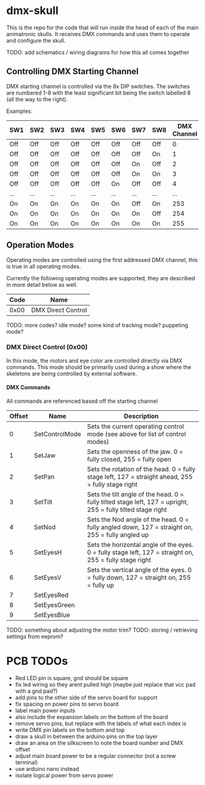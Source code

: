# dmx-skull

This is the repo for the code that will run inside the head of each of the main animatronic skulls. It receives DMX commands and uses them to operate and configure the skull.

TODO: add schematics / wiring diagrams for how this all comes together

## Controlling DMX Starting Channel

DMX starting channel is controlled via the 8x DIP switches.
The switches are numbered 1-8 with the least significant bit being the switch labelled 8 (all the way to the right).

Examples:

| SW1 | SW2 | SW3 | SW4 | SW5 | SW6 | SW7 | SW8 | DMX Channel |
|-----|-----|-----|-----|-----|-----|-----|-----|-------------|
| Off | Off | Off | Off | Off | Off | Off | Off |      0      |
| Off | Off | Off | Off | Off | Off | Off | On  |      1      |
| Off | Off | Off | Off | Off | Off | On  | Off |      2      |
| Off | Off | Off | Off | Off | Off | On  | On  |      3      |
| Off | Off | Off | Off | Off | On  | Off | Off |      4      |
| ... | ... | ... | ... | ... | ... | ... | ... |     ...     |
| On  | On  | On  | On  | On  | On  | Off | On  |     253     |
| On  | On  | On  | On  | On  | On  | On  | Off |     254     |
| On  | On  | On  | On  | On  | On  | On  | On  |     255     |

## Operation Modes

Operating modes are controlled using the first addressed DMX channel, this is true in all operating modes.

Currently the following operating modes are supported, they are described in more detail below as well.

| Code  | Name               |
|-------|--------------------|
| 0x00  | DMX Direct Control |

TODO: more codes? idle mode? some kind of tracking mode? puppeting mode?

### DMX Direct Control (0x00)

In this mode, the motors and eye color are controlled directly via DMX commands.
This mode should be primarily used during a show where the skeletons are being controlled by external software.

#### DMX Commands

All commands are referenced based off the starting channel

| Offset | Name    | Description |
|--------|---------|-------------|
|    0   | SetControlMode | Sets the current operating control mode (see above for list of control modes) |
|    1   | SetJaw  | Sets the openness of the jaw. 0 = fully closed, 255 = fully open |
|    2   | SetPan  | Sets the rotation of the head. 0 = fully stage left, 127 = straight ahead, 255 = fully stage right |
|    3   | SetTilt | Sets the tilt angle of the head. 0 = fully tilted stage left, 127 = upright, 255 = fully tilted stage right |
|    4   | SetNod  | Sets the Nod angle of the head. 0 = fully angled down, 127 = straight on, 255 = fully angled up |
|    5   | SetEyesH | Sets the horizontal angle of the eyes. 0 = fully stage left, 127 = straight on, 255 = fully stage right |
|    6   | SetEyesV | Sets the vertical angle of the eyes. 0 = fully down, 127 = straight on, 255 = fully up |
|    7   | SetEyesRed | |
|    8   | SetEyesGreen | |
|    9   | SetEyesBlue | |

TODO: something about adjusting the motor trim?
TODO: storing / retrieving settings from eeprom?


# PCB TODOs

- Red LED pin is square, gnd should be square
- fix led wiring so they arent pulled high (maybe just replace that vcc pad with a gnd pad?)
- add pins to the other side of the servo board for support
- fix spacing on power pins to servo board
- label main power inputs
- also include the expansion labels on the bottom of the board
- remove servo pins, but replace with the labels of what each index is
- write DMX pin labels on the bottom and top
- draw a skull in between the arduino pins on the top layer
- draw an area on the silkscreen to note the board number and DMX offset
- adjust main board power to be a regular connector (not a screw terminal)
- use arduino nano instead
- isolate logical power from servo power
